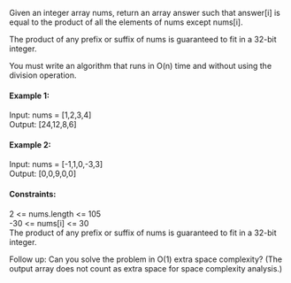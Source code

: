 Given an integer array nums, return an array answer such that answer[i] is equal to the product of all the elements of nums except nums[i].

The product of any prefix or suffix of nums is guaranteed to fit in a 32-bit integer.

You must write an algorithm that runs in O(n) time and without using the division operation.

#### Example 1:
Input: nums = [1,2,3,4]  
Output: [24,12,8,6]

#### Example 2:
Input: nums = [-1,1,0,-3,3]  
Output: [0,0,9,0,0]

#### Constraints:
2 <= nums.length <= 105  
-30 <= nums[i] <= 30  
The product of any prefix or suffix of nums is guaranteed to fit in a 32-bit integer.

Follow up: Can you solve the problem in O(1) extra space complexity? (The output array does not count as extra space for space complexity analysis.)